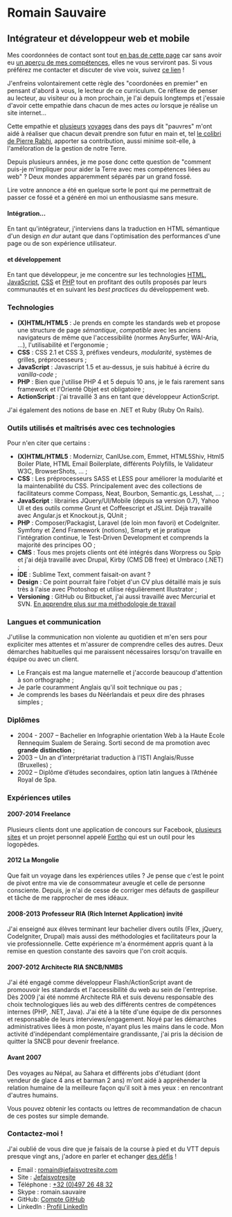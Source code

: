 # Romain Sauvaire

## Intégrateur et développeur web et mobile
Mes coordonnées de contact sont tout [en bas de cette page](#contact) car sans avoir eu [un aperçu de mes compétences](#competences), elles ne vous serviront pas.
Si vous préférez me contacter et discuter de vive voix, suivez [ce lien](#contact) !

J'enfreins volontairement cette règle des "coordonées en premier" en pensant d'abord à vous, le lecteur de ce curriculum. Ce réflexe de penser au lecteur, au visiteur ou à mon prochain, je l'ai depuis longtemps et j'essaie d'avoir cette empathie dans chacun de mes actes _ou_ lorsque je réalise un site internet...

Cette empathie et [plusieurs](#mongolia) [voyages](#before) dans des pays dit "pauvres" m'ont aidé à réaliser que chacun devait prendre son futur en main et, tel [le colibri de Pierre Rabhi](https://www.colibris-lemouvement.org/colibris/colibris-et-la-legende), apporter sa contribution, aussi minime soit-elle, à l'améloration de la gestion de notre Terre.

Depuis plusieurs années, je me pose donc cette question de "comment puis-je m'impliquer pour aider la Terre avec mes compétences liées au web" ? Deux mondes apparemment séparés par un grand fossé.

Lire votre annonce a été en quelque sorte le pont qui me permettrait de passer ce fossé et a généré en moi un enthousiasme sans mesure. 

<a name="competences"></a>
#### Intégration...
En tant qu'intégrateur, j'interviens dans la traduction en HTML sémantique d'un design _en dur_ autant que dans l'optimisation des performances d'une page ou de son expérience utilisateur.

#### et développement
En tant que développeur, je me concentre sur les technologies [HTML](#HTML), [JavaScript](#JS), [CSS](#CSS) et [PHP](#PHP) tout en profitant des outils proposés par leurs communautés et en suivant les _best practices_ du développement web.

### Technologies

- <a name="HTML"></a>**(X)HTML/HTML5** : Je prends en compte les standards web et propose une structure de page _sémantique_, _compatible_ avec les anciens navigateurs de même que l'accessibilité (normes AnySurfer, WAI-Aria, ...), l'utilisabilité et l'ergonomie ;
- <a name="CSS"></a>**CSS** : CSS 2.1 et CSS 3, préfixes vendeurs, _modularité_, systèmes de grilles, préprocesseurs ;
- <a name="JS"></a>**JavaScript** : Javascript 1.5 et au-dessus, je suis habitué à écrire du _vanilla-code_ ;
- <a name="PHP"></a>**PHP** : Bien que j'utilise PHP 4 et 5 depuis 10 ans, je le fais rarement sans framework et l'Orienté Objet est obligatoire ;
- <a name="AS"></a>**ActionScript** : j'ai travaillé 3 ans en tant que développeur ActionScript.

J'ai également des notions de base en .NET et Ruby (Ruby On Rails).

### Outils utilisés et maîtrisés avec ces technologies

Pour n'en citer que certains :

- **(X)HTML/HTML5** : Modernizr, CanIUse.com, Emmet, HTML5Shiv, Html5 Boiler Plate, HTML Email Boilerplate, différents Polyfills, le Validateur W3C, BrowserShots, ...  ;
- **CSS** : Les préprocesseurs SASS et LESS pour améliorer la modularité et la maintenabilité du CSS. Principalement avec des collections de facilitateurs comme Compass, Neat, Bourbon, Semantic.gs, Lesshat, ... ;
- **JavaScript** : librairies JQuery/UI/Mobile (depuis sa version 0.7), Yahoo UI et des outils comme Grunt et Coffeescript et JSLint. Déjà travaillé avec Angular.js et Knockout.js, QUnit ;
-  **PHP** : Composer/Packagist, Laravel (de loin mon favori) et CodeIgniter. Symfony et Zend Framework (notions), Smarty et je pratique l'intégration continue, le Test-Driven Development et comprends la majorité des principes OO ;
-  **CMS** : Tous mes projets clients ont été intégrés dans Worpress ou Spip et j'ai déjà travaillé avec Drupal, Kirby (CMS DB free) et Umbraco (.NET) ;
-  **IDE** : Sublime Text, comment faisait-on avant ?
-  **Design** : Ce point pourrait faire l'objet d'un CV plus détaillé mais je suis très à l'aise avec Photoshop et utilise régulièrement Illustrator ;
-  **Versioning** : GitHub ou Bitbucket, j'ai aussi travaillé avec Mercurial et SVN. [En apprendre plus sur ma méthodologie de travail](http://jefaisvotresite.com/blog/article/deployer-automatiquement-son-site-sur-un-ftp-mutualise-avec-git-et-bitbucket)

### Langues et communication

J'utilise la communication non violente au quotidien et m'en sers pour expliciter mes attentes et m'assurer de comprendre celles des autres. Deux démarches habituelles qui me paraissent nécessaires lorsqu'on travaille en équipe ou avec un client.

- Le Français est ma langue maternelle et j'accorde beaucoup d'attention à son orthographe ;
- Je parle couramment Anglais qu'il soit technique ou pas ;
- Je comprends les bases du Néérlandais et peux dire des phrases simples ;

### Diplômes

- 2004 - 2007 – Bachelier en Infographie orientation Web à la Haute Ecole Rennequim Sualem de Seraing. Sorti second de ma promotion avec **grande distinction** ;
- 2003 – Un an d’interprétariat traduction à l’ISTI Anglais/Russe (Bruxelles) ;
- 2002 – Diplôme d’études secondaires, option latin langues à l’Athénée Royal de Spa.

### Expériences utiles

#### 2007-2014 Freelance
Plusieurs clients dont une application de concours sur Facebook, [plusieurs sites](http://jefaisvotresite.com/portfolio/) et  un projet personnel appelé [Fortho](http://fortho.fr) qui est un outil pour les logopèdes.

<a name="mongolia"></a>
#### 2012 La Mongolie
Que fait un voyage dans les expériences utiles ?
Je pense que c'est le point de pivot entre ma vie de consommateur aveugle et celle de personne consciente. Depuis, je n'ai de cesse de corriger mes défauts de gaspilleur et tâche de me rapprocher de mes idéaux.

#### 2008-2013 Professeur RIA (Rich Internet Application) invité
J'ai enseigné aux élèves terminant leur bachelier divers outils (Flex, jQuery, CodeIgniter, Drupal) mais aussi des méthodologies et facilitateurs pour la vie professionnelle. Cette expérience m'a énormément appris quant à la remise en question constante des savoirs que l'on croit acquis.

#### 2007-2012 Architecte RIA SNCB/NMBS
J'ai été engagé comme développeur Flash/ActionScript avant de promouvoir les standards et l'accessibilité du web au sein de l'entreprise. Dès 2009 j'ai été nommé Architecte RIA et suis devenu responsable des choix technologiques liés au web des différents centres de compétences internes (PHP, .NET, Java). J'ai été à la tête d'une équipe de dix personnes et responsable de leurs interviews/engagement.
Noyé par les démarches administratives liées à mon poste, n'ayant plus les mains dans le code. Mon activité d'indépendant complémentaire grandissante, j'ai pris la décision de quitter la SNCB pour devenir freelance.

<a name="before"></a>
#### Avant 2007
Des voyages au Népal, au Sahara et différents jobs d'étudiant (dont vendeur de glace 4 ans et barman 2 ans) m'ont aidé à appréhender la relation humaine de la meilleure façon qu'il soit à mes yeux : en rencontrant d'autres humains.

Vous pouvez obtenir les contacts ou lettres de recommandation de chacun de ces postes sur simple demande.

<a name="contact"></a>
### Contactez-moi !

J'ai oublié de vous dire que je faisais de la course à pied et du VTT depuis presque vingt ans, j'adore en parler et echanger [des défis](http://www.strongmanrun.be/smr/?lang=fr)&nbsp;!

- Email : [romain@jefaisvotresite.com](mailto:romain@jefaisvotresite.com)
- Site : [Jefaisvotresite](http://jefaisvotresite.com)
- Téléphone : [+32 (0)497 26 48 32](tel:0032497264832)
- Skype : romain.sauvaire
- GitHub: [Compte GitHub](https://github.com/RomainSauvaire/)
- LinkedIn : [Profil LinkedIn](http://www.linkedin.com/pub/romain-sauvaire/33/893/9aa)
